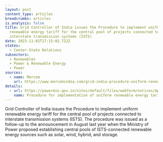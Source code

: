 ```yaml
---
layout: post
content_type: articles
breadcrumbs: articles
is_analysis: false
title: Grid Controller of India issues the Procedure to implement uniform
  renewable energy tariff for the central pool of projects connected to
  interstate transmission systems (ISTS)
date: 2023-11-01T17:15:02.722Z
states:
  - Center-State Relations
subsectors:
  - Renewables
  - Power & Renewable Energy
  - Power
sources:
  - name: Mercom
    url: https://www.mercomindia.com/grid-india-procedure-uniform-renewable-energy-tariff
details:
  - url: https://powermin.gov.in/sites/default/files/webform/notices/Approval_of_Procedure_for_Implementation_of_Uniform_Renewable_Energy.pdf
    name: Procedure for implementation of uniform renewable energy tariff
---
```

Grid Controller of India issues the Procedure to implement uniform renewable energy tariff for the central pool of projects connected to interstate transmission systems (ISTS). The procedure was issued as a follow-up to the announcement in August last year when the Ministry of Power proposed establishing central pools of ISTS-connected renewable energy sources such as solar, wind, hybrid, and storage.